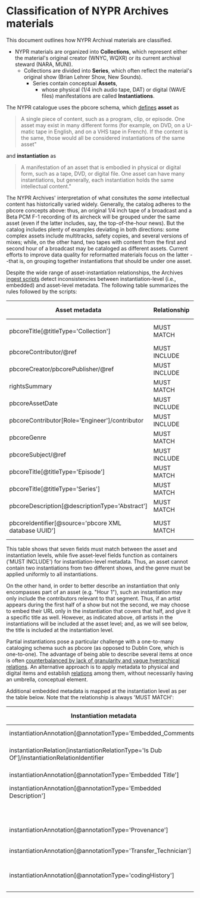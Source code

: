 # Classification of NYPR Archives materials #

This document outlines how NYPR Archival materials are classified.

*  NYPR materials are organized into **Collections**, which represent either the material's original creator (WNYC, WQXR) or its current archival steward (NARA, MUNI).
    *  Collections are divided into **Series**, which often reflect the material's original show (Brian Lehrer Show, New Sounds). 
       * Series contain conceptual **Assets**, 
         * whose physical (1/4 inch audio tape, DAT) or digital (WAVE files) manifestations are called **Instantiations**.

The NYPR catalogue uses the pbcore schema, which [defines](https://pbcore.org/glossary) **asset** as 
> A single piece of content, such as a program, clip, or episode. 
> One asset may exist in many different forms (for example, on DVD, on a U-matic tape in English, and on a VHS tape in French). 
> If the content is the same, those would all be considered instantiations of the same asset" 

and **instantiation** as 
> A manifestation of an asset that is embodied in physical or digital form, such as a tape, DVD, or digital file.
> One asset can have many instantiations, but generally, each instantiation holds the same intellectual content." 

The NYPR Archives' interpretation of what consitutes the *same* intellectual content has historically varied widely. Generally, the catalog adheres to the pbcore concepts above: thus, an original 1/4 inch tape of a broadcast and a Beta PCM F-1 recording of its aircheck will be grouped under the same asset (even if the latter includes, say, the top-of-the-hour news). But the catalog includes plenty of examples deviating in both directions: some complex assets include multitracks, safety copies, and several versions of mixes; while, on the other hand, two tapes with content from the first and second hour of a broadcast may be cataloged as different assets. Current efforts to improve data quality for reformatted materials focus on the latter --that is, on grouping together instantiations that should be under one asset.

Despite the wide range of asset-instantiation relationships, the Archives [ingest scripts](https://github.com/MarcosSueiro/nypr-archives-ingest-scripts) detect inconsistencies between instantiation-level (i.e., embedded) and asset-level metadata. The following table summarizes the rules followed by the scripts:

Asset metadata | Relationship | Embedded metadata | Notes
-------------- | ------------ | ----------------- | -----
pbcoreTitle[@titleType='Collection'] | MUST MATCH | Archival Location (IARL) | Including country, e.g. "US, WNYC"
pbcoreContributor/@ref | MUST INCLUDE | Artists (IART) | As URLs, e.g. https://id.loc.gov/authorities/names/n50080187
pbcoreCreator/pbcorePublisher/@ref | MUST INCLUDE | Commissioned by (ICMS) | As URL, e.g. https://id.loc.gov/authorities/names/n50080187
rightsSummary | MUST MATCH | Copyright (ICOP)
pbcoreAssetDate | MUST INCLUDE | Create Date (ICRD)
pbcoreContributor[Role='Engineer']/contributor | MUST INCLUDE | Engineer (IENG)
pbcoreGenre | MUST MATCH | Genre (IGNR)
pbcoreSubject/@ref | MUST INCLUDE | Keywords (IKEY)
pbcoreTitle[@titleType='Episode'] | MUST MATCH | Title (INAM) | For full-length instantiations
pbcoreTitle[@titleType='Series'] | MUST MATCH | Product (IPRD)
pbcoreDescription[@descriptionType='Abstract'] | MUST MATCH | Subject (ISBJ) | For full-length instantiations
pbcoreIdentifier[@source='pbcore XML database UUID'] | MUST MATCH | Source (ISRC) | As URL, e.g. https://cavafy.wnyc.org/assets/4a483b27-3959-472b-827e-0825c5165176

This table shows that seven fields must match between the asset and instantiation levels, while five asset-level fields function as containers ('MUST INCLUDE') for instantiation-level metadata. Thus, an asset cannot contain two instantiations from two different shows, and the genre must be applied uniformly to all instantiations. 

On the other hand, in order to better describe an instantiation that only encompasses part of an asset (e.g. "Hour 1"), such an instantiation may only include the contributors relevant to that segment. Thus, if an artist appears during the first half of a show but not the second, we may choose to embed their URL only in the instantiation that covers that half, and give it a specific title as well. However, as indicated above, *all* artists in the instantiations will be included at the asset level; and, as we will see below, the title is included at the instantiation level.

Partial instantiations pose a particular challenge with a one-to-many cataloging schema such as pbcore (as opposed to Dublin Core, which is one-to-one). The advantage of being able to describe several items at once is often [counterbalanced by lack of granularity and vague hyerarchical relations](https://www.oclc.org/research/activities/frbr/clinker.html). An alternative approach is to apply metadata to physical and digital items and establish [relations](https://pbcore.org/pbcore-controlled-vocabularies/pbcorerelationtype-vocabulary/) among them, without necessarily having an umbrella, conceptual element.

Additional embedded metadata is mapped at the instantiation level as per the table below. Note that the relationship is always 'MUST MATCH':

Instantiation metadata | Relationship | Embedded metadata | Notes
--------------- | ------------ | ----------- | -----
instantiationAnnotation[@annotationType='Embedded_Comments'] | MUST MATCH | Comments (ICMT)
instantiationRelation[instantiationRelationType='Is Dub Of']/instantiationRelationIdentifier | MUST MATCH | Original Medium (IMED)
instantiationAnnotation[@annotationType='Embedded Title'] | MUST MATCH | Title (INAM) | For partial instantiations
instantiationAnnotation[@annotationType='Embedded Description'] | MUST MATCH | Subject (ISBJ) | For partial instantiations
 || not captured | Software (ISFT)
instantiationAnnotation[@annotationType='Provenance'] | MUST MATCH | Source reference (ISRF)
instantiationAnnotation[@annotationType='Transfer_Technician'] | MUST MATCH | Technician (ITCH)
instantiationAnnotation[@annotationType='codingHistory'] | MUST MATCH | CodingHistory | Parsed additionally by step and parameter
